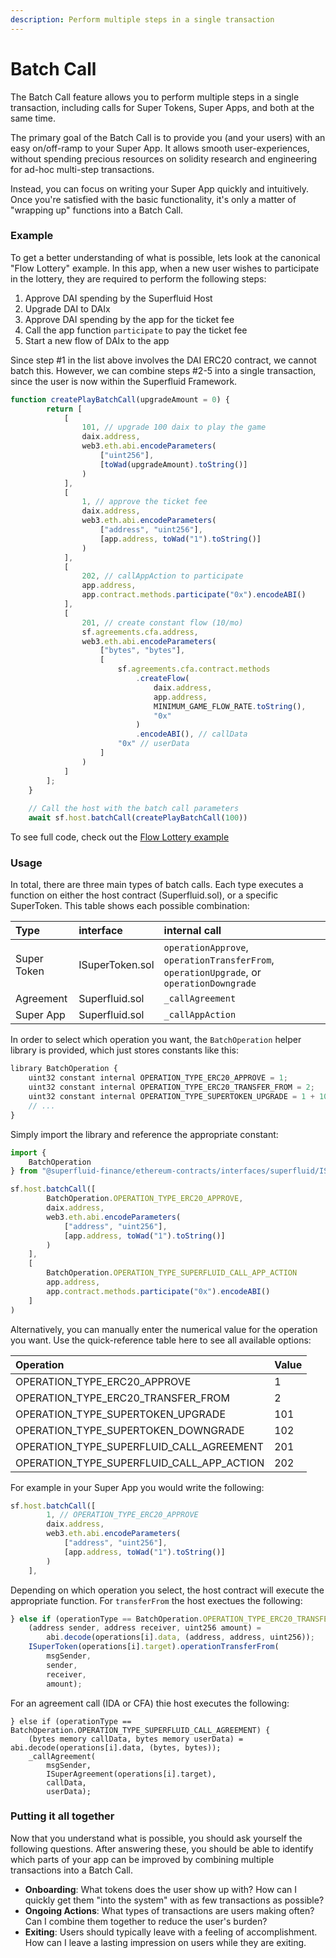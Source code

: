 ```yaml
---
description: Perform multiple steps in a single transaction
---
```


# Batch Call

The Batch Call feature allows you to perform multiple steps in a single transaction, including calls for Super Tokens, Super Apps, and both at the same time.

The primary goal of the Batch Call is to provide you \(and your users\) with an easy on/off-ramp to your Super App. It allows smooth user-experiences, without spending precious resources on solidity research and engineering for ad-hoc multi-step transactions. 

Instead, you can focus on writing your Super App quickly and intuitively. Once you're satisfied with the basic functionality, it's only a matter of "wrapping up" functions into a Batch Call. 

### Example

To get a better understanding of what is possible, lets look at the canonical "Flow Lottery" example. In this app, when a new user wishes to participate in the lottery, they are required to perform the following steps:

1. Approve DAI spending by the Superfluid Host
2. Upgrade DAI to DAIx
3. Approve DAI spending by the app for the ticket fee
4. Call the app function `participate` to pay the ticket fee
5. Start a new flow of DAIx to the app

Since step \#1 in the list above involves the DAI ERC20 contract, we cannot batch this. However, we can combine steps \#2-5 into a single transaction, since the user is now within the Superfluid Framework.

```javascript
function createPlayBatchCall(upgradeAmount = 0) {
        return [
            [
                101, // upgrade 100 daix to play the game
                daix.address,
                web3.eth.abi.encodeParameters(
                    ["uint256"],
                    [toWad(upgradeAmount).toString()]
                )
            ],
            [
                1, // approve the ticket fee
                daix.address,
                web3.eth.abi.encodeParameters(
                    ["address", "uint256"],
                    [app.address, toWad("1").toString()]
                )
            ],
            [
                202, // callAppAction to participate
                app.address,
                app.contract.methods.participate("0x").encodeABI()
            ],
            [
                201, // create constant flow (10/mo)
                sf.agreements.cfa.address,
                web3.eth.abi.encodeParameters(
                    ["bytes", "bytes"],
                    [
                        sf.agreements.cfa.contract.methods
                            .createFlow(
                                daix.address,
                                app.address,
                                MINIMUM_GAME_FLOW_RATE.toString(),
                                "0x"
                            )
                            .encodeABI(), // callData
                        "0x" // userData
                    ]
                )
            ]
        ];
    }
    
    // Call the host with the batch call parameters
    await sf.host.batchCall(createPlayBatchCall(100))
```

To see full code, check out the [Flow Lottery example](https://github.com/superfluid-finance/protocol-monorepo/blob/0e2a60fc31ba4f62c024290747dc6775dc19a978/examples/flowlottery/test/LotterySuperApp.test.js#L88)

### Usage

In total, there are three main types of batch calls. Each type executes a function on either the host contract \(Superfluid.sol\), or a specific SuperToken. This table shows each possible combination:

| Type | interface | internal call |
| :--- | :--- | :--- |
| Super Token | ISuperToken.sol | `operationApprove`, `operationTransferFrom`, `operationUpgrade`, or `operationDowngrade` |
| Agreement | Superfluid.sol | `_callAgreement` |
| Super App | Superfluid.sol | `_callAppAction` |

In order to select which operation you want, the `BatchOperation` helper library is provided, which just stores constants like this:

```javascript
library BatchOperation {
    uint32 constant internal OPERATION_TYPE_ERC20_APPROVE = 1;
    uint32 constant internal OPERATION_TYPE_ERC20_TRANSFER_FROM = 2;
    uint32 constant internal OPERATION_TYPE_SUPERTOKEN_UPGRADE = 1 + 100;
    // ...
}
```

Simply import the library and reference the appropriate constant:

```javascript
import {
    BatchOperation
} from "@superfluid-finance/ethereum-contracts/interfaces/superfluid/ISuperfluid.sol";

sf.host.batchCall([
        BatchOperation.OPERATION_TYPE_ERC20_APPROVE,
        daix.address,
        web3.eth.abi.encodeParameters(
            ["address", "uint256"],
            [app.address, toWad("1").toString()]
        )
    ],
    [
        BatchOperation.OPERATION_TYPE_SUPERFLUID_CALL_APP_ACTION
        app.address,
        app.contract.methods.participate("0x").encodeABI()
    ]
)
```

Alternatively, you can manually enter the numerical value for the operation you want. Use the quick-reference table here to see all available options: 

| Operation | Value |
| :--- | :--- |
| OPERATION\_TYPE\_ERC20\_APPROVE | 1 |
| OPERATION\_TYPE\_ERC20\_TRANSFER\_FROM | 2 |
| OPERATION\_TYPE\_SUPERTOKEN\_UPGRADE | 101 |
| OPERATION\_TYPE\_SUPERTOKEN\_DOWNGRADE | 102 |
| OPERATION\_TYPE\_SUPERFLUID\_CALL\_AGREEMENT | 201 |
| OPERATION\_TYPE\_SUPERFLUID\_CALL\_APP\_ACTION | 202 |

For example in your Super App you would write the following:

```javascript
sf.host.batchCall([
        1, // OPERATION_TYPE_ERC20_APPROVE
        daix.address,
        web3.eth.abi.encodeParameters(
            ["address", "uint256"],
            [app.address, toWad("1").toString()]
        )
    ],
```

Depending on which operation you select, the host contract will execute the appropriate function. For `transferFrom` the host exectues the following:

```javascript
} else if (operationType == BatchOperation.OPERATION_TYPE_ERC20_TRANSFER_FROM) {
    (address sender, address receiver, uint256 amount) =
        abi.decode(operations[i].data, (address, address, uint256));
    ISuperToken(operations[i].target).operationTransferFrom(
        msgSender,
        sender,
        receiver,
        amount);
```

For an agreement call \(IDA or CFA\) thie host executes the following:

```text
} else if (operationType == BatchOperation.OPERATION_TYPE_SUPERFLUID_CALL_AGREEMENT) {
    (bytes memory callData, bytes memory userData) = abi.decode(operations[i].data, (bytes, bytes));
    _callAgreement(
        msgSender,
        ISuperAgreement(operations[i].target),
        callData,
        userData);
```

### Putting it all together

Now that you understand what is possible, you should ask yourself the following questions. After answering these, you should be able to identify which parts of your app can be improved by combining multiple transactions into a Batch Call.

* **Onboarding**: What tokens does the user show up with? How can I quickly get them "into the system" with as few transactions as possible?
* **Ongoing Actions**: What types of transactions are users making often? Can I combine them together to reduce the user's burden?
* **Exiting**: Users should typically leave with a feeling of accomplishment. How can I leave a lasting impression on users while they are exiting. 

